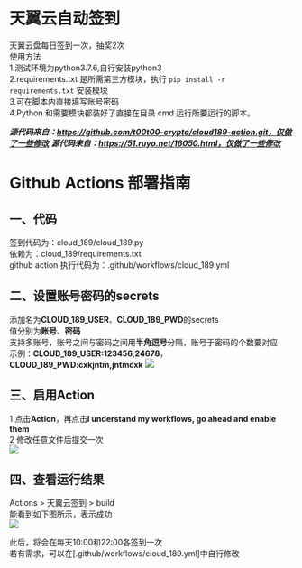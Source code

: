 # 天翼云自动签到
天翼云盘每日签到一次，抽奖2次  
使用方法  
1.测试环境为python3.7.6,自行安装python3  
2.requirements.txt 是所需第三方模块，执行 `pip install -r requirements.txt` 安装模块  
3.可在脚本内直接填写账号密码  
4.Python 和需要模块都装好了直接在目录 cmd 运行所要运行的脚本。  

***源代码来自：https://github.com/t00t00-crypto/cloud189-action.git，仅做了一些修改***
***源代码来自：https://51.ruyo.net/16050.html，仅做了一些修改***

# Github Actions 部署指南
## 一、代码
签到代码为：cloud_189/cloud_189.py  
依赖为：cloud_189/requirements.txt  
github action 执行代码为：.github/workflows/cloud_189.yml
## 二、设置账号密码的secrets
添加名为**CLOUD_189_USER**、**CLOUD_189_PWD**的secrets  
值分别为**账号**、**密码**  
支持多账号，账号之间与密码之间用**半角逗号**分隔，账号于密码的个数要对应  
示例：**CLOUD_189_USER:123456,24678**，**CLOUD_189_PWD:cxkjntm,jntmcxk**
![](http://tu.yaohuo.me/imgs/2020/06/748bf9c0ca6143cd.png)

## 三、启用Action
1 点击**Action**，再点击**I understand my workflows, go ahead and enable them**  
2 修改任意文件后提交一次  
![](http://tu.yaohuo.me/imgs/2020/06/34ca160c972b9927.png)

## 四、查看运行结果
Actions > 天翼云签到 > build  
能看到如下图所示，表示成功  
![](http://tu.yaohuo.me/imgs/2020/06/b9e596c99f3835e0.png)

此后，将会在每天10:00和22:00各签到一次  
若有需求，可以在[.github/workflows/cloud_189.yml]中自行修改

